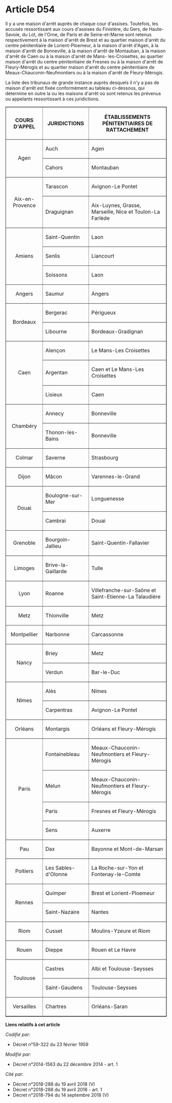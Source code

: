 # Article D54

Il y a une maison d'arrêt auprès de chaque cour d'assises. Toutefois, les accusés ressortissant aux cours d'assises du
Finistère, du Gers, de Haute-Savoie, du Lot, de l'Orne, de Paris et de Seine-et-Marne sont retenus respectivement à la maison
d'arrêt de Brest et au quartier maison d'arrêt du centre pénitentiaire de Lorient-Ploemeur, à la maison d'arrêt d'Agen, à la
maison d'arrêt de Bonneville, à la maison d'arrêt de Montauban, à la maison d'arrêt de Caen ou à la maison d'arrêt de Mans-
les-Croisettes, au quartier maison d'arrêt du centre pénitentiaire de Fresnes ou à la maison d'arrêt de Fleury-Mérogis et au
quartier maison d'arrêt du centre pénitentiaire de Meaux-Chauconin-Neufmontiers ou à la maison d'arrêt de Fleury-Mérogis.

La liste des tribunaux de grande instance auprès desquels il n'y a pas de maison d'arrêt est fixée conformément au tableau
ci-dessous, qui détermine en outre la ou les maisons d'arrêt où sont retenus les prévenus ou appelants ressortissant à ces
juridictions.

<table border="1">
    <tbody>
      <tr>
        <th>

COURS D'APPEL 

</th>
        <th>

JURIDICTIONS 

</th>
        <th>

ÉTABLISSEMENTS PÉNITENTIAIRES DE RATTACHEMENT 

</th>
      </tr>
      <tr>
        <td align="center" valign="middle" rowspan="2">

Agen 

</td>
        <td align="left" valign="middle">

Auch 

</td>
        <td valign="middle" align="left">

Agen 

</td>
      </tr>
      <tr>
        <td align="left" valign="middle">

Cahors 

</td>
        <td align="left" valign="middle">

Montauban 

</td>
      </tr>
      <tr>
        <td align="center" rowspan="2" valign="middle">

Aix-en-Provence 

</td>
        <td align="left" valign="middle">

Tarascon 

</td>
        <td valign="middle" align="left">

Avignon-Le Pontet 

</td>
      </tr>
      <tr>
        <td valign="middle" align="left">

Draguignan 

</td>
        <td valign="middle">

Aix-Luynes, Grasse, Marseille, Nice et Toulon-La Farlède 

</td>
      </tr>
      <tr>
        <td align="center" valign="middle" rowspan="3">

Amiens 

</td>
        <td valign="middle" align="left">

Saint-Quentin 

</td>
        <td valign="middle" align="left">

Laon 

</td>
      </tr>
      <tr>
        <td align="left" valign="middle">

Senlis 

</td>
        <td align="left" valign="middle">

Liancourt 

</td>
      </tr>
      <tr>
        <td align="left" valign="middle">

Soissons 

</td>
        <td align="left" valign="middle">

Laon 

</td>
      </tr>
      <tr>
        <td align="center" valign="middle">

Angers 

</td>
        <td align="left" valign="middle">

Saumur 

</td>
        <td align="left" valign="middle">

Angers 

</td>
      </tr>
      <tr>
        <td align="center" rowspan="2" valign="middle">

Bordeaux 

</td>
        <td align="left" valign="middle">

Bergerac 

</td>
        <td align="left" valign="middle">

Périgueux 

</td>
      </tr>
      <tr>
        <td valign="middle" align="left">

Libourne 

</td>
        <td valign="middle" align="left">

Bordeaux-Gradignan 

</td>
      </tr>
      <tr>
        <td rowspan="3" valign="middle" align="center">

Caen 

</td>
        <td valign="middle" align="left">

Alençon 

</td>
        <td align="left" valign="middle">

Le Mans-Les Croisettes 

</td>
      </tr>
      <tr>
        <td align="left" valign="middle">

Argentan 

</td>
        <td align="left" valign="middle">

Caen et Le Mans-Les Croisettes 

</td>
      </tr>
      <tr>
        <td valign="middle" align="left">

Lisieux 

</td>
        <td valign="middle" align="left">

Caen 

</td>
      </tr>
      <tr>
        <td rowspan="2" align="center" valign="middle">

Chambéry 

</td>
        <td align="left" valign="middle">

Annecy 

</td>
        <td valign="middle" align="left">

Bonneville 

</td>
      </tr>
      <tr>
        <td align="left" valign="middle">

Thonon-les-Bains 

</td>
        <td align="left" valign="middle">

Bonneville 

</td>
      </tr>
      <tr>
        <td valign="middle" align="center">

Colmar 

</td>
        <td valign="middle" align="left">

Saverne 

</td>
        <td align="left" valign="middle">

Strasbourg 

</td>
      </tr>
      <tr>
        <td align="center" valign="middle">

Dijon 

</td>
        <td align="left" valign="middle">

Mâcon 

</td>
        <td valign="middle" align="left">

Varennes-le-Grand 

</td>
      </tr>
      <tr>
        <td valign="middle" align="center" rowspan="2">

Douai 

</td>
        <td align="left" valign="middle">

Boulogne-sur-Mer 

</td>
        <td align="left" valign="middle">

Longuenesse 

</td>
      </tr>
      <tr>
        <td align="left" valign="middle">

Cambrai 

</td>
        <td align="left" valign="middle">

Douai 

</td>
      </tr>
      <tr>
        <td valign="middle" align="center">

Grenoble 

</td>
        <td valign="middle" align="left">

Bourgoin-Jallieu 

</td>
        <td align="left" valign="middle">

Saint-Quentin-Fallavier 

</td>
      </tr>
      <tr>
        <td align="center" valign="middle">

Limoges 

</td>
        <td valign="middle" align="left">

Brive-la-Gaillarde 

</td>
        <td align="left" valign="middle">

Tulle 

</td>
      </tr>
      <tr>
        <td valign="middle" align="center">

Lyon 

</td>
        <td align="left" valign="middle">

Roanne 

</td>
        <td valign="middle" align="left">

Villefranche-sur-Saône et Saint-Etienne-La Talaudière 

</td>
      </tr>
      <tr>
        <td valign="middle" align="center">

Metz 

</td>
        <td valign="middle" align="left">

Thionville 

</td>
        <td valign="middle" align="left">

Metz 

</td>
      </tr>
      <tr>
        <td valign="middle" align="center">

Montpellier 

</td>
        <td align="left" valign="middle">

Narbonne 

</td>
        <td valign="middle" align="left">

Carcassonne 

</td>
      </tr>
      <tr>
        <td valign="middle" align="center" rowspan="2">

Nancy 

</td>
        <td align="left" valign="middle">

Briey 

</td>
        <td align="left" valign="middle">

Metz 

</td>
      </tr>
      <tr>
        <td align="left" valign="middle">

Verdun 

</td>
        <td valign="middle" align="left">

Bar-le-Duc 

</td>
      </tr>
      <tr>
        <td valign="middle" rowspan="2" align="center">

Nîmes 

</td>
        <td align="left" valign="middle">

Alès 

</td>
        <td valign="middle" align="left">

Nîmes 

</td>
      </tr>
      <tr>
        <td align="left" valign="middle">

Carpentras 

</td>
        <td align="left" valign="middle">

Avignon-Le Pontet 

</td>
      </tr>
      <tr>
        <td align="center" valign="middle">

Orléans 

</td>
        <td align="left" valign="middle">

Montargis 

</td>
        <td align="left" valign="middle">

Orléans et Fleury-Mérogis 

</td>
      </tr>
      <tr>
        <td rowspan="4" valign="middle" align="center">

Paris 

</td>
        <td valign="middle" align="left">

Fontainebleau 

</td>
        <td valign="middle" align="left">

Meaux-Chauconin-Neufmontiers et Fleury-Mérogis 

</td>
      </tr>
      <tr>
        <td valign="middle" align="left">

Melun 

</td>
        <td align="left" valign="middle">

Meaux-Chauconin-Neufmontiers et Fleury-Mérogis 

</td>
      </tr>
      <tr>
        <td align="left" valign="middle">

Paris 

</td>
        <td align="left" valign="middle">

Fresnes et Fleury-Mérogis 

</td>
      </tr>
      <tr>
        <td align="left" valign="middle">

Sens 

</td>
        <td align="left" valign="middle">

Auxerre 

</td>
      </tr>
      <tr>
        <td valign="middle" align="center">

Pau 

</td>
        <td align="left" valign="middle">

Dax 

</td>
        <td align="left" valign="middle">

Bayonne et Mont-de-Marsan 

</td>
      </tr>
      <tr>
        <td align="center" valign="middle">

Poitiers 

</td>
        <td align="left" valign="middle">

Les Sables-d'Olonne 

</td>
        <td align="left" valign="middle">

La Roche-sur-Yon et Fontenay-le-Comte 

</td>
      </tr>
      <tr>
        <td rowspan="2" valign="middle" align="center">

Rennes 

</td>
        <td valign="middle" align="left">

Quimper 

</td>
        <td valign="middle" align="left">

Brest et Lorient-Ploemeur 

</td>
      </tr>
      <tr>
        <td align="left" valign="middle">

Saint-Nazaire 

</td>
        <td valign="middle" align="left">

Nantes 

</td>
      </tr>
      <tr>
        <td valign="middle" align="center">

Riom 

</td>
        <td valign="middle" align="left">

Cusset 

</td>
        <td align="left" valign="middle">

Moulins-Yzeure et Riom 

</td>
      </tr>
      <tr>
        <td align="center" valign="middle">

Rouen 

</td>
        <td valign="middle" align="left">

Dieppe 

</td>
        <td valign="middle" align="left">

Rouen et Le Havre 

</td>
      </tr>
      <tr>
        <td rowspan="2" align="center" valign="middle">

Toulouse 

</td>
        <td align="left" valign="middle">

Castres 

</td>
        <td align="left" valign="middle">

Albi et Toulouse-Seysses 

</td>
      </tr>
      <tr>
        <td align="left" valign="middle">

Saint-Gaudens 

</td>
        <td align="left" valign="middle">

Toulouse-Seysses 

</td>
      </tr>
      <tr>
        <td valign="middle" align="center">

Versailles 

</td>
        <td align="left" valign="middle">

Chartres 

</td>
        <td valign="middle" align="left">

Orléans-Saran

</td>
      </tr>
    </tbody>
  </table>

**Liens relatifs à cet article**

_Codifié par_:

  - Décret n°59-322 du 23 février 1959

_Modifié par_:

  - Décret n°2014-1563 du 22 décembre 2014 - art. 1

_Cité par_:

  - Décret n°2018-288 du 19 avril 2018 (V)
  - Décret n°2018-288 du 19 avril 2018 - art. 1
  - Décret n°2018-794 du 14 septembre 2018 (V)
